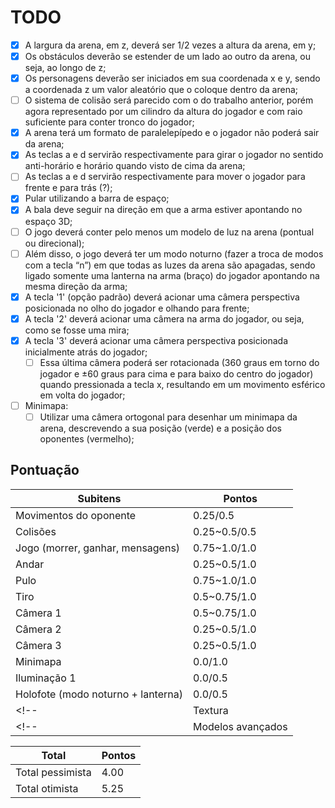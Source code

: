 # TODO

- [x] A largura da arena, em z, deverá ser 1/2 vezes a altura da arena, em y;
- [x] Os obstáculos deverão se estender de um lado ao outro da arena, ou seja, ao longo de z;
- [x] Os personagens deverão ser iniciados em sua coordenada x e y, sendo a coordenada z um valor aleatório que o coloque dentro da arena;
- [ ] O sistema de colisão será parecido com o do trabalho anterior, porém agora representado por um cilindro da altura do jogador e com raio suficiente para conter tronco do jogador;
- [x] A arena terá um formato de paralelepípedo e o jogador não poderá sair da arena;
- [x] As teclas a e d servirão respectivamente para girar o jogador no sentido anti-horário e horário quando visto de cima da arena;
- [ ] As teclas a e d servirão respectivamente para mover o jogador para frente e para trás (?);
- [x] Pular utilizando a barra de espaço;
- [x] A bala deve seguir na direção em que a arma estiver apontando no espaço 3D;
- [ ] O jogo deverá conter pelo menos um modelo de luz na arena (pontual ou direcional);
- [ ] Além disso, o jogo deverá ter um modo noturno (fazer a troca de modos com a tecla “n”) em que todas as luzes da arena são apagadas, sendo ligado somente uma lanterna na arma (braço) do jogador apontando na mesma direção da arma;
- [x] A tecla '1' (opção padrão) deverá acionar uma câmera perspectiva posicionada no olho do jogador e olhando para frente;
- [x] A tecla '2' deverá acionar uma câmera na arma do jogador, ou seja, como se fosse uma mira;
- [x] A tecla '3' deverá acionar uma câmera perspectiva posicionada inicialmente atrás do jogador;
   - [ ] Essa última câmera poderá ser rotacionada (360 graus em torno do jogador e ±60 graus para cima e para baixo do centro do jogador) quando pressionada a tecla x, resultando em um movimento esférico em volta do jogador;
- [ ] Minimapa:
   - [ ] Utilizar uma câmera ortogonal para desenhar um minimapa da arena, descrevendo a sua posição (verde) e a posição dos oponentes (vermelho);

## Pontuação

|Subitens|Pontos|
|---|---|
|Movimentos do oponente|0.25/0.5|
|Colisões|0.25~0.5/0.5|
|Jogo (morrer, ganhar, mensagens)|0.75~1.0/1.0|
|Andar|0.25~0.5/1.0|
|Pulo|0.75~1.0/1.0|
|Tiro|0.5~0.75/1.0|
|Câmera 1|0.5~0.75/1.0|
|Câmera 2|0.25~0.5/1.0|
|Câmera 3|0.25~0.5/1.0|
|Minimapa|0.0/1.0|
|Iluminação 1|0.0/0.5|
|Holofote (modo noturno + lanterna)|0.0/0.5|
<!-- |Textura|0.0/1.0| -->
<!-- |Modelos avançados|0.0/1.0| -->

|Total|Pontos|
|---|---|
|Total pessimista|4.00|
|Total otimista|5.25|
